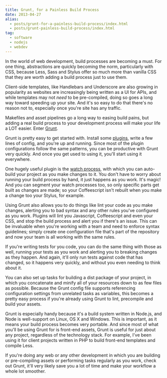 ```yaml
---
title: Grunt, for a Painless Build Process
date: 2013-04-27
alias:
  - posts/grunt-for-a-painless-build-process/index.html
  - posts/grunt-painless-build-process/index.html
tag:
  - software
  - nodejs
  - webdev
---
```


In the world of web development, build processes are becoming a must. For one thing, abstractions are quickly becoming the norm, particularly with CSS, because Less, Sass and Stylus offer so much more than vanilla CSS that they are worth adding a build process just to use them.

Client-side templates, like Handlebars and Underscore are also growing in popularity as websites are increasingly being written as a UI for APIs, and while templates may not *need* to be pre-compiled, doing so goes a long way toward speeding up your site. And it's so easy to do that there's no reason not to, especially once you're site has any traffic.

Makefiles and asset pipelines go a long way to easing build pains, but adding a real build process to your development process will make your life a LOT easier. Enter [Grunt](http://gruntjs.com/).

Grunt is pretty easy to get started with. Install some [plugins](http://gruntjs.com/plugins), write a few lines of config, and you're up and running. Since most of the plugin configurations follow the same patterns, you can be productive with Grunt very quickly. And once you get used to using it, you'll start using it everywhere.

One hugely useful plugin is the [watch process](https://github.com/gruntjs/grunt-contrib-watch), with which you can auto-build your project as you make changes to it. You don't have to worry about running your build process by hand, it just happens as you work. It's magic! And you can segment your watch processes too, so only specific parts get built as changes are made; so your Coffeescript isn't rebuilt when you make a change too your Stylus, for example.

Using Grunt also allows you to do things like lint your code as you make changes, alerting you to bad syntax and any other rules you've configured as you work. Plugins will lint you Javascript, Coffeescript and even your CSS, and stop the build process and alert you if there's an issue. This can be invaluable when you're working with a team and need to enforce syntax guidelines; simply create one configuration file that's part of the repository and now your team is all working with the same rules.

If you're writing tests for you code, you can do the same thing with those as well, running your tests as you work and alerting you to breaking changes as they happen. And again, it'll only run tests against code that has changed, so it happens very quickly, and without you even needing to think about it.

You can also set up tasks for building a dist package of your project, in which you concatenate and minify all of your resources down to as few files as possible. Because the Grunt config file supports referencing configuration settings from unrelated tasks as variables, this becomes a pretty easy process if you're already using Grunt to lint, precompile and build your assets.

Grunt is especially handy because it's a build system written in Node.js, and Node is well-support on Linux, OS X and Windows. This is important, as it means your build process becomes very portable. And since most of what you'll be using Grunt for is front-end assets, Grunt is useful for just about any project, regardless of the technology stack. For example, I've been using it for client projects written in PHP to build front-end templates and compile Less.

If you're doing any web or any other development in which you are building or pre-compiling assets or performing tasks regularly as you work, check out Grunt, it'll very likely save you a lot of time and make your workflow a whole lot smoother.
